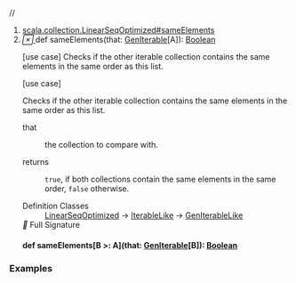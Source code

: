 //
<ol>
<li><a href="https://www.scala-lang.org/api/2.12.3/scala/collection/immutable/List.html#sameElements(that:scala.collection.GenIterable[A]):Boolean">scala.collection.LinearSeqOptimized#sameElements</a></li>
<li name="scala.collection.LinearSeqOptimized#sameElements" visbl="pub" class="indented0 " data-isabs="false" fullcomment="yes" group="Ungrouped"> <a id="sameElements(that:scala.collection.GenIterable[A]):Boolean"></a><a id="sameElements(GenIterable[A]):Boolean"></a> <span class="permalink"> <a href="../../../scala/collection/immutable/List.html#sameElements(that:scala.collection.GenIterable[A]):Boolean" title="Permalink"> <i class="material-icons"></i> </a> </span> <span class="modifier_kind"> <span class="modifier"></span> <span class="kind">def</span> </span> <span class="symbol"> <span class="name">sameElements</span><span class="params">(<span name="that">that: <a href="../GenIterable.html" class="extype" name="scala.collection.GenIterable">GenIterable</a>[<span class="extype" name="scala.collection.GenIterableLike.A">A</span>]</span>)</span><span class="result">: <a href="../../Boolean.html" class="extype" name="scala.Boolean">Boolean</a></span> </span> <p class="shortcomment cmt">[use case] Checks if the other iterable collection contains the same elements in the same order as this list.</p>
 <div class="fullcomment">
  [use case] 
  <div class="comment cmt">
   <p> Checks if the other iterable collection contains the same elements in the same order as this list.</p>
  </div>
  <dl class="paramcmts block">
   <dt class="param">
    that
   </dt>
   <dd class="cmt">
    <p>the collection to compare with.</p>
   </dd>
   <dt>
    returns
   </dt>
   <dd class="cmt">
    <p><code>true</code>, if both collections contain the same elements in the same order, <code>false</code> otherwise.</p>
   </dd>
  </dl>
  <dl class="attributes block"> 
   <dt>
    Definition Classes
   </dt>
   <dd>
    <a href="../LinearSeqOptimized.html" class="extype" name="scala.collection.LinearSeqOptimized">LinearSeqOptimized</a> → 
    <a href="../IterableLike.html" class="extype" name="scala.collection.IterableLike">IterableLike</a> → 
    <a href="../GenIterableLike.html" class="extype" name="scala.collection.GenIterableLike">GenIterableLike</a>
   </dd>
   <div class="full-signature-block toggleContainer"> 
    <span class="toggle"> <i class="material-icons"></i> Full Signature </span> 
    <div class="hiddenContent full-signature-usecase">
     <h4 id="signature" class="signature"> <span class="modifier_kind"> <span class="modifier"></span> <span class="kind">def</span> </span> <span class="symbol"> <span class="name">sameElements</span><span class="tparams">[<span name="B">B &gt;: <span class="extype" name="scala.collection.immutable.List.A">A</span></span>]</span><span class="params">(<span name="that">that: <a href="../GenIterable.html" class="extype" name="scala.collection.GenIterable">GenIterable</a>[<span class="extype" name="scala.collection.LinearSeqOptimized.sameElements.B">B</span>]</span>)</span><span class="result">: <a href="../../Boolean.html" class="extype" name="scala.Boolean">Boolean</a></span> </span> </h4>
    </div> 
   </div>
  </dl>
 </div> </li>
        </ol>


### Examples





























